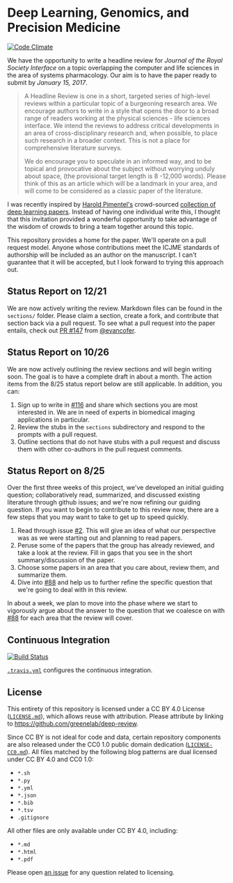 # Deep Learning, Genomics, and Precision Medicine

[![Code Climate](https://codeclimate.com/github/greenelab/deep-review/badges/gpa.svg)](https://codeclimate.com/github/greenelab/deep-review)

We have the opportunity to write a headline review for *Journal of the Royal
Society Interface* on a topic overlapping the computer and life sciences in the
area of systems pharmacology. Our aim is to have the paper ready to submit by
*January 15, 2017*.

> A Headline Review is one in a short, targeted series of high-level reviews
within a particular topic of a burgeoning research area. We encourage authors to
write in a style that opens the door to a broad range of readers working at the
physical sciences - life sciences interface. We intend the reviews to address
critical developments in an area of cross-disciplinary research and, when
possible, to place such research in a broader context. This is not a place for
comprehensive literature surveys.
>
> We do encourage you to speculate in an informed way, and to be topical and
provocative about the subject without worrying unduly about space, (the
provisional target length is 8 -12,000 words). Please think of this as an
article which will be a landmark in your area, and will come to be considered as
a classic paper of the literature.

I was recently inspired by [Harold Pimentel's](https://github.com/pimentel)
crowd-sourced [collection of deep learning
papers](https://github.com/pimentel/deep_learning_papers). Instead of having one
individual write this, I thought that this invitation provided a wonderful
opportunity to take advantage of the wisdom of crowds to bring a team together
around this topic.

This repository provides a home for the paper. We'll operate on a pull request
model. Anyone whose contributions meet the ICJME standards of authorship will be
included as an author on the manuscript. I can't guarantee that it will be
accepted, but I look forward to trying this approach out.

## Status Report on 12/21

We are now actively writing the review. Markdown files can be found in the
`sections/` folder. Please claim a section, create a fork, and contribute that
section back via a pull request. To see what a pull request into the paper
entails, check out [PR #147](https://github.com/greenelab/deep-review/pull/147)
from [@evancofer](https://github.com/evancofer).

## Status Report on 10/26

We are now actively outlining the review sections and will begin writing
soon.  The goal is to have a complete draft in about a month.  The action items
from the 8/25 status report below are still applicable.  In addition, you can:

1. Sign up to write in [#116](https://github.com/greenelab/deep-review/issues/116)
   and share which sections you are most interested in.  We are in need of
   experts in biomedical imaging applications in particular.
2. Review the stubs in the `sections` subdirectory and respond to the prompts
   with a pull request.
3. Outline sections that do not have stubs with a pull request and discuss
   them with other co-authors in the pull request comments.

## Status Report on 8/25

Over the first three weeks of this project, we've developed an initial guiding
question; collaboratively read, summarized, and discussed existing literature
through github issues; and we're now refining our guiding question. If you want
to begin to contribute to this review now, there are a few steps that you may
want to take to get up to speed quickly.

1. Read through issue [#2](https://github.com/greenelab/deep-review/issues/2).
   This will give an idea of what our perspective was as we were starting out
   and planning to read papers.
2. Peruse some of the papers that the group has already reviewed, and take a
   look at the review. Fill in gaps that you see in the short summary/discussion
   of the paper.
3. Choose some papers in an area that you care about, review them, and summarize
   them.
4. Dive into [#88](https://github.com/greenelab/deep-review/issues/88) and help
   us to further refine the specific question that we're going to deal with in
   this review.

In about a week, we plan to move into the phase where we start to vigorously
argue about the answer to the question that we coalesce on with
[#88](https://github.com/greenelab/deep-review/issues/88) for each area that the
review will cover.

## Continuous Integration

[![Build Status](https://travis-ci.org/greenelab/deep-review.svg?branch=master)](https://travis-ci.org/greenelab/deep-review)

[`.travis.yml`](.travis.yml) configures the continuous integration.

## License

This entirety of this repository is licensed under a CC BY 4.0 License ([`LICENSE.md`](LICENSE.md)), which allows reuse with attribution.
Please attribute by linking to https://github.com/greenelab/deep-review.

Since CC BY is not ideal for code and data, certain repository components are also released under the CC0 1.0 public domain dedication ([`LICENSE-CC0.md`](LICENSE-CC0.md)).
All files matched by the following blog patterns are dual licensed under CC BY 4.0 and CC0 1.0:

+ `*.sh`
+ `*.py`
+ `*.yml`
+ `*.json`
+ `*.bib`
+ `*.tsv`
+ `.gitignore`

All other files are only available under CC BY 4.0, including:

+ `*.md`
+ `*.html`
+ `*.pdf`

Please open [an issue](https://github.com/greenelab/deep-review/issues) for any question related to licensing.
